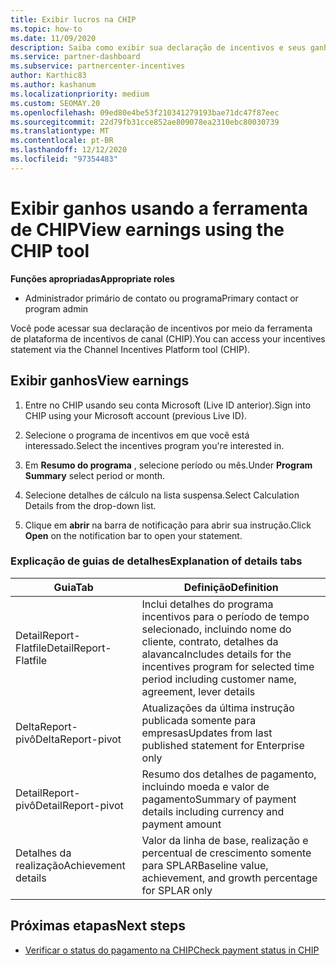 ```yaml
---
title: Exibir lucros na CHIP
ms.topic: how-to
ms.date: 11/09/2020
description: Saiba como exibir sua declaração de incentivos e seus ganhos na ferramenta CHIP (plataforma de incentivos de canal).
ms.service: partner-dashboard
ms.subservice: partnercenter-incentives
author: Karthic83
ms.author: kashanum
ms.localizationpriority: medium
ms.custom: SEOMAY.20
ms.openlocfilehash: 09ed80e4be53f210341279193bae71dc47f87eec
ms.sourcegitcommit: 22d79fb31cce852ae809078ea2310ebc80030739
ms.translationtype: MT
ms.contentlocale: pt-BR
ms.lasthandoff: 12/12/2020
ms.locfileid: "97354483"
---
```

# <a name="view-earnings-using-the-chip-tool"></a><span data-ttu-id="3abff-103">Exibir ganhos usando a ferramenta de CHIP</span><span class="sxs-lookup"><span data-stu-id="3abff-103">View earnings using the CHIP tool</span></span>

<span data-ttu-id="3abff-104">**Funções apropriadas**</span><span class="sxs-lookup"><span data-stu-id="3abff-104">**Appropriate roles**</span></span>

- <span data-ttu-id="3abff-105">Administrador primário de contato ou programa</span><span class="sxs-lookup"><span data-stu-id="3abff-105">Primary contact or program admin</span></span>

<span data-ttu-id="3abff-106">Você pode acessar sua declaração de incentivos por meio da ferramenta de plataforma de incentivos de canal (CHIP).</span><span class="sxs-lookup"><span data-stu-id="3abff-106">You can access your incentives statement via the Channel Incentives Platform tool (CHIP).</span></span>

## <a name="view-earnings"></a><span data-ttu-id="3abff-107">Exibir ganhos</span><span class="sxs-lookup"><span data-stu-id="3abff-107">View earnings</span></span>

1. <span data-ttu-id="3abff-108">Entre no CHIP usando seu conta Microsoft (Live ID anterior).</span><span class="sxs-lookup"><span data-stu-id="3abff-108">Sign into CHIP using your Microsoft account (previous Live ID).</span></span>

2. <span data-ttu-id="3abff-109">Selecione o programa de incentivos em que você está interessado.</span><span class="sxs-lookup"><span data-stu-id="3abff-109">Select the incentives program you're interested in.</span></span>

3. <span data-ttu-id="3abff-110">Em **Resumo do programa** , selecione período ou mês.</span><span class="sxs-lookup"><span data-stu-id="3abff-110">Under **Program Summary** select period or month.</span></span> 
1. <span data-ttu-id="3abff-111">Selecione detalhes de cálculo na lista suspensa.</span><span class="sxs-lookup"><span data-stu-id="3abff-111">Select Calculation Details from the drop-down list.</span></span>
1.  <span data-ttu-id="3abff-112">Clique em **abrir** na barra de notificação para abrir sua instrução.</span><span class="sxs-lookup"><span data-stu-id="3abff-112">Click **Open** on the notification bar  to open your statement.</span></span>

### <a name="explanation-of-details-tabs"></a><span data-ttu-id="3abff-113">Explicação de guias de detalhes</span><span class="sxs-lookup"><span data-stu-id="3abff-113">Explanation of details tabs</span></span>

|<span data-ttu-id="3abff-114">**Guia**</span><span class="sxs-lookup"><span data-stu-id="3abff-114">**Tab**</span></span>|<span data-ttu-id="3abff-115">**Definição**</span><span class="sxs-lookup"><span data-stu-id="3abff-115">**Definition**</span></span>|
|-------------|--------------------------|
|<span data-ttu-id="3abff-116">DetailReport-Flatfile</span><span class="sxs-lookup"><span data-stu-id="3abff-116">DetailReport-Flatfile</span></span>|<span data-ttu-id="3abff-117">Inclui detalhes do programa incentivos para o período de tempo selecionado, incluindo nome do cliente, contrato, detalhes da alavanca</span><span class="sxs-lookup"><span data-stu-id="3abff-117">Includes details for the incentives program for selected time period including customer name, agreement, lever details</span></span>|
|<span data-ttu-id="3abff-118">DeltaReport-pivô</span><span class="sxs-lookup"><span data-stu-id="3abff-118">DeltaReport-pivot</span></span>|<span data-ttu-id="3abff-119">Atualizações da última instrução publicada somente para empresas</span><span class="sxs-lookup"><span data-stu-id="3abff-119">Updates from last published statement for Enterprise only</span></span>|
|<span data-ttu-id="3abff-120">DetailReport-pivô</span><span class="sxs-lookup"><span data-stu-id="3abff-120">DetailReport-pivot</span></span>|<span data-ttu-id="3abff-121">Resumo dos detalhes de pagamento, incluindo moeda e valor de pagamento</span><span class="sxs-lookup"><span data-stu-id="3abff-121">Summary of payment details including currency and payment amount</span></span>|
|<span data-ttu-id="3abff-122">Detalhes da realização</span><span class="sxs-lookup"><span data-stu-id="3abff-122">Achievement details</span></span>|<span data-ttu-id="3abff-123">Valor da linha de base, realização e percentual de crescimento somente para SPLAR</span><span class="sxs-lookup"><span data-stu-id="3abff-123">Baseline value, achievement, and growth percentage for SPLAR only</span></span>|

## <a name="next-steps"></a><span data-ttu-id="3abff-124">Próximas etapas</span><span class="sxs-lookup"><span data-stu-id="3abff-124">Next steps</span></span>

- [<span data-ttu-id="3abff-125">Verificar o status do pagamento na CHIP</span><span class="sxs-lookup"><span data-stu-id="3abff-125">Check payment status in CHIP</span></span>](chip-payment-status.md)